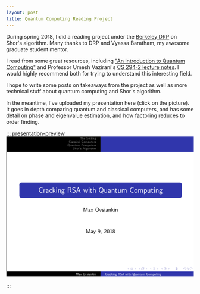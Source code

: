 ```yaml
---
layout: post
title: Quantum Computing Reading Project
---
```


During spring 2018, I did a reading project under the [Berkeley DRP][berkeley-drp] on Shor's algorithm.
Many thanks to DRP and Vyassa Baratham, my awesome graduate student mentor.

I read from some great resources, including ["An Introduction to Quantum Computing"][qc-book] and
Professor Umesh Vazirani's [CS 294-2 lecture notes][vaz-quantum].
I would highly recommend both for trying to understand this interesting field.

I hope to write some posts on takeaways from the project as well as more technical stuff about quantum computing
and Shor's algorithm.

In the meantime, I've uploaded my presentation here (click on the picture).
It goes in depth comparing quantum and classical computers, and has some detail on phase and eigenvalue estimation, and
how factoring reduces to order finding.


<!-- Ugly style tag, but couldn't figure out how else to format image -->
<style>
.presentation-preview {
    text-align: center;
    margin-top: 2em;
}
.presentation-preview img {
    max-height: 20em;
}
</style>

::: presentation-preview
[
![presentation-preview](/assets/writing/qc-presentation/preview.png)
](/assets/writing/qc-presentation/quantum-computing.pdf)

:::

[berkeley-drp]: https://math.berkeley.edu/wp/drp/
[qc-book]: http://a.co/9TQZUgM
[vaz-quantum]: https://people.eecs.berkeley.edu/~vazirani/quantum.html